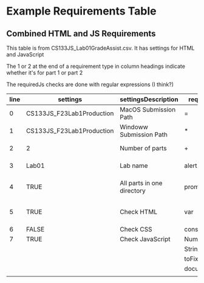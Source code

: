 # Example Requirements Table

## Combined HTML and JS Requirements

This table is from CS133JS_Lab01GradeAssist.csv. It has settings for HTML and JavaScript

The 1 or 2 at the end of a requirement type in column headings indicate whether it's for part 1 or part 2

The requiredJs checks are done with regular expressions (I think?)

| line | settings                  | settingsDescription        | requiredJS1    | RecJS1Qty | requiredJS2 | RecJS2Qty | requiredElements1            | RecElem1Qty | requiredElements2 | RecElem2Qty | regExpForHTML1    | regExpForHTML1Description | regExpForHTML2 | regExpForHTML2Description | moreRequirements | moreReqsDescription | Notes                 |                              |
| ---- | ------------------------- | -------------------------- | -------------- | --------- | ----------- | --------- | ---------------------------- | ----------- | ----------------- | ----------- | ----------------- | ------------------------- | -------------- | ------------------------- | ---------------- | ------------------- | --------------------- | ---------------------------- |
| 0    | CS133JS_F23Lab1Production | MacOS Submission Path      | =              | 8         |             |           | title                        |             |                   |             | <head>[\s\S]*<!-- | Comment in head           |                |                           | index            | File name           |                       |                              |
| 1    | CS133JS_F23Lab1Production | Windoww Submission Path    | *              | 4         |             |           | style                        |             |                   |             |                   |                           |                |                           |                  | 4                   | Total HTML files      |                              |
| 2    | 2                         | Number of parts            | +              | 4         |             |           | link[href][rel='stylesheet'] |             |                   |             |                   |                           |                | 1                         | Total CSS files  |                     |                       |                              |
| 3    | Lab01                     | Lab name                   | alert          | 1         |             |           | [style]                      |             |                   |             |                   |                           |                |                           |                  | 3                   | Embedded CSS rules    |                              |
| 4    | TRUE                      | All parts in one directory | prompt         | 1         |             |           | [id]                         |             |                   |             |                   |                           |                |                           |                  | 8                   | External CSS rules    | Check for combined CSS rules |
| 5    | TRUE                      | Check HTML                 | var            | 9         |             |           | [class]                      |             |                   |             |                   |                           |                |                           |                  | 4                   | Unique property types |                              |
| 6    | FALSE                     | Check CSS                  | const          | 1         |             |           |                              |             |                   |             |                   |                           |                |                           |                  |                     |                       |                              |
| 7    | TRUE                      | Check JavaScript           | Number         | 1         |             |           |                              |             |                   |             |                   |                           |                |                           |                  |                     |                       |                              |
|      |                           |                            | String         | 1         |             |           |                              |             |                   |             |                   |                           |                |                           |                  |                     |                       |                              |
|      |                           |                            | toFixed        | 1         |             |           |                              |             |                   |             |                   |                           |                |                           |                  |                     |                       |                              |
|      |                           |                            | document.write | 8         |             |           |                              |             |                   |             |                   |                           |                |                           |                  |                     |                       |                              |
|      |                           |                            |                |           |             |           |                              |             |                   |             |                   |                           |                |                           |                  |                     |                       |                              |





